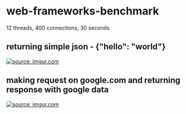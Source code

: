 # web-frameworks-benchmark

12 threads, 400 connections, 30 seconds

## returning simple json - {"hello": "world"}

<a href="https://imgur.com/YWeqHy9"><img src="https://i.imgur.com/YWeqHy9.jpg" title="source: imgur.com" /></a>


## making request on google.com and returning response with google data

<a href="https://imgur.com/5mkborN"><img src="https://i.imgur.com/5mkborN.jpg" title="source: imgur.com" /></a>
